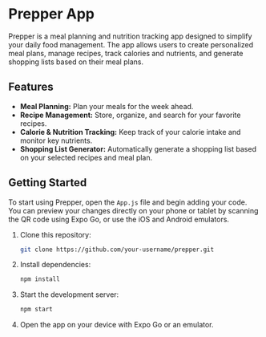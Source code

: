 # Prepper App

Prepper is a meal planning and nutrition tracking app designed to simplify your daily food management. The app allows users to create personalized meal plans, manage recipes, track calories and nutrients, and generate shopping lists based on their meal plans.

## Features

- **Meal Planning:** Plan your meals for the week ahead.
- **Recipe Management:** Store, organize, and search for your favorite recipes.
- **Calorie & Nutrition Tracking:** Keep track of your calorie intake and monitor key nutrients.
- **Shopping List Generator:** Automatically generate a shopping list based on your selected recipes and meal plan.

## Getting Started

To start using Prepper, open the `App.js` file and begin adding your code. You can preview your changes directly on your phone or tablet by scanning the QR code using Expo Go, or use the iOS and Android emulators.

1. Clone this repository:
   ```bash
   git clone https://github.com/your-username/prepper.git
   ```
2. Install dependencies:
   ```bash
   npm install
   ```
3. Start the development server:
   ```bash
   npm start
   ```
4. Open the app on your device with Expo Go or an emulator.

